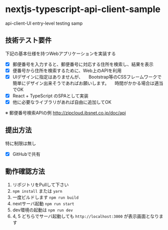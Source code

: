 # nextjs-typescript-api-client-sample
api-client-UI entry-level testing samp

## 技術テスト要件
下記の基本仕様を持つWebアプリケーションを実装する

- [x] 郵便番号を入力すると、郵便番号に対応する住所を検索し、結果を表示
- [x] 便番号から住所を検索するために、Web上のAPIを利用
- [x] UIデザインに指定はありませんが、
　Bootstrap等のCSSフレームワークで簡単にデザイン出来そうであればお願いします。
　時間がかかる場合は適当でOK
- [x] React + TypeScript のSPAとして実装
- [x] 他に必要なライブラリがあれば自由に追加してOK

※ 郵便番号検索APIの例
http://zipcloud.ibsnet.co.jp/doc/api

## 提出方法
特に制限は無し

- [x] GitHubで共有

## 動作確認方法

1. リポジトリをPullして下さい
2. `npm install` または `yarn`
3. 一度ビルドします `npm run build`
4. nextサーバ起動 `npm run start`
5. dev環境の起動は `npm run dev`
6. 4, 5 どちらでサーバ起動しても `http://localhost:3000` が表示画面となります
